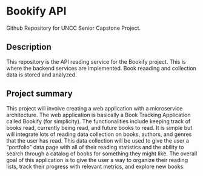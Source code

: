 # Bookify API
Github Repository for UNCC Senior Capstone Project.

## Description
This repository is the API reading service for the Bookify project. This is where the backend services are implemented. Book reaading and collection data is stored and analyzed.

## Project summary
This project will involve creating a web application with a microservice architecture. The web application is basically a Book Tracking Application called Bookify (for simplicity). The functionalities include keeping track of books read, currently being read, and future books to read. It is simple but will integrate lots of reading data collection on books, authors, and genres that the user has read. This data collection will be used to give the user a “portfolio” data page with all of their reading statistics and the ability to search through a catalog of books for something they might like. The overall goal of this application is to give the user a way to organize their reading lists, track their progress with relevant metrics, and explore new books.
